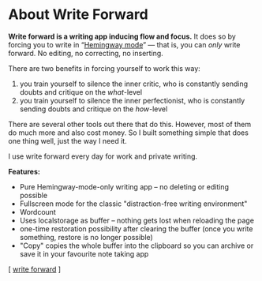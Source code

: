 # About Write Forward


**Write forward is a writing app inducing flow and focus.** It does so by forcing you to write in “[Hemingway mode](https://www.google.com/search?q=Hemingway%20mode)” — that is, you can *only* write forward. No editing, no correcting, no inserting.

There are two benefits in forcing yourself to work this way:

1. you train yourself to silence the inner critic, who is constantly sending doubts and critique on the *what*-level
2. you train yourself to silence the inner perfectionist, who is constantly sending doubts and critique on the *how*-level

There are several other tools out there that do this. However, most of them do much more and also cost money. So I built something simple that does one thing well, just the way I need it.

I use write forward every day for work and private writing.

**Features:**
- Pure Hemingway-mode-only writing app – no deleting or editing possible
- Fullscreen mode for the classic "distraction-free writing environment"
- Wordcount
- Uses localstorage as buffer – nothing gets lost when reloading the page
- one-time restoration possibility after clearing the buffer (once you write something, restore is no longer possible)
- "Copy" copies the whole buffer into the clipboard so you can archive or save it in your favourite note taking app


\[ [write forward](/writeforward/) \]


<link rel="stylesheet" href="/css.css">
